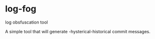 # log-fog
log obsfuscation tool

A simple tool that will generate -hysterical-historical commit messages.
